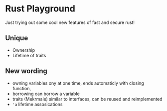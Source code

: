 # Rust Playground
Just trying out some cool new features of fast and secure rust!

## Unique
* Ownership
* Lifetime of traits

## New wording
* owning variables ony at one time, ends automaticly with closing function, 
* borrowing can borrow a variable 
* traits (Mekrmale) similar to interfaces, can be reused and reimplemented
* `'a` lifetime assosications 